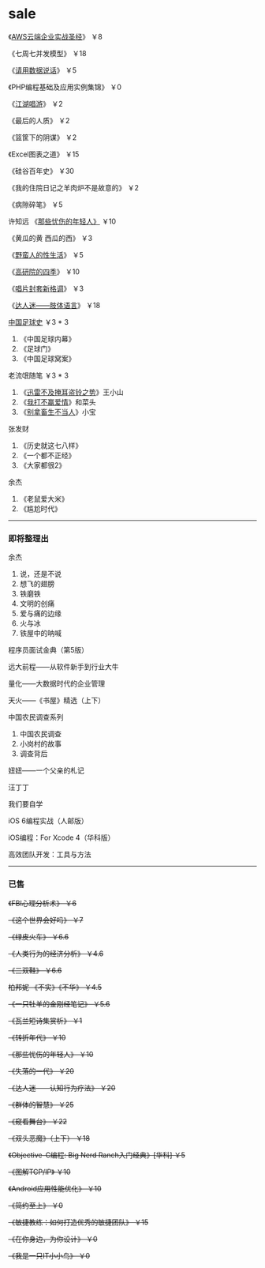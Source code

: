 # sale
《[AWS云端企业实战圣经](https://www.douban.com/photos/photo/2204945586/)》 ￥8

《七周七并发模型》 ￥18

《[请用数据说话](https://www.douban.com/photos/photo/2499163303/)》 ￥5

《PHP编程基础及应用实例集锦》 ￥0

《[江湖唱游](https://www.douban.com/photos/photo/1145872809/)》 ￥2

《最后的人质》 ￥2

《篮筐下的阴谋》 ￥2

《Excel图表之道》 ￥15

《硅谷百年史》 ￥30

《我的住院日记之羊肉炉不是故意的》 ￥2

《病隙碎笔》 ￥5

许知远 《[那些忧伤的年轻人》](https://www.douban.com/photos/photo/2323134493/) ￥10

《黄瓜的黄 西瓜的西》 ￥3

《[野蛮人的性生活](https://www.douban.com/photos/photo/1145877334/)》 ￥5

《[高研院的四季](https://www.douban.com/photos/photo/2204228281/)》 ￥10

《[唱片封套新格调](https://www.douban.com/photos/photo/1208216312/)》 ￥3

《[达人迷——肢体语言](https://www.douban.com/photos/photo/2189483715/)》 ￥18

[中国足球史](https://www.douban.com/photos/photo/1051570446/) ￥3 * 3

  1. 《中国足球内幕》
  1. 《足球门》
  1. 《中国足球窝案》

老流氓随笔 ￥3 * 3

  1. 《[迅雷不及掩耳盗铃之势](https://www.douban.com/photos/photo/1145873083/)》王小山
  1. 《[我打不赢爱情](https://www.douban.com/photos/photo/1145874870/)》和菜头
  1. 《[别拿畜生不当人](https://www.douban.com/photos/photo/1145870566/)》小宝

张发财

  1. 《历史就这七八样》
  1. 《一个都不正经》
  1. 《大家都很2》

余杰

  1. 《老鼠爱大米》
  1. 《尴尬时代》

--------

### 即将整理出
  
余杰

  1. 说，还是不说
  1. 想飞的翅膀
  1. 铁磨铁
  1. 文明的创痛
  1. 爱与痛的边缘
  1. 火与冰
  1. 铁屋中的呐喊
  

程序员面试金典（第5版）

远大前程——从软件新手到行业大牛

量化——大数据时代的企业管理

天火——《书屋》精选（上下）

中国农民调查系列

  1. 中国农民调查
  1. 小岗村的故事
  1. 调查背后

妞妞——一个父亲的札记

汪丁丁

我们要自学

iOS 6编程实战（人邮版）

iOS编程：For Xcode 4（华科版）

高效团队开发：工具与方法

--------

### 已售

~~《FBI心理分析术》 ￥6~~

~~《这个世界会好吗》 ￥7~~

~~《绿皮火车》 ￥6.6~~

~~《人类行为的经济分析》 ￥4.6~~

~~《三双鞋》 ￥6.6~~

~~柏邦妮 《不实》《不华》 ￥4.5~~

~~《一只牡羊的金刚经笔记》 ￥5.6~~

~~《瓦兰短诗集赏析》 ￥1~~

~~《转折年代》 ￥10~~

~~《那些忧伤的年轻人》 ￥10~~

~~《失落的一代》 ￥20~~

~~《达人迷——认知行为疗法》 ￥20~~

~~《群体的智慧》 ￥25~~

~~《窥看舞台》 ￥22~~

~~《双头恶魔》（上下） ￥18~~

~~《Objective-C编程: Big Nerd Ranch入门经典》[华科] ￥5~~

~~《图解TCP/IP》 ￥10~~

~~《Android应用性能优化》 ￥10~~

~~《简约至上》 ￥0~~

~~《敏捷教练：如何打造优秀的敏捷团队》 ￥15~~

~~《在你身边，为你设计》 ￥0~~

~~《我是一只IT小小鸟》 ￥0~~


